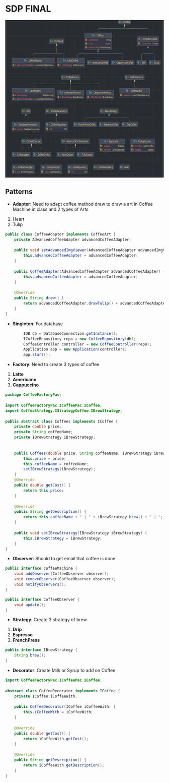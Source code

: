 # SDP FINAL


<img src="src/img/pi.png" alt="Final" height="500">

## Patterns

- **Adapter**: Need to adapt coffee method draw to draw a art in Coffee Machine in class and 2 types of Arts
1. Heart
2. Tulip

``` java
public class CoffeeAdapter implements CoffeeArt {
    private AdvancedCoffeeAdapter advancedCoffeeAdapter;

    public void setAdvancedImgViewer(AdvancedCoffeeAdapter advancedImgViewer) {
        this.advancedCoffeeAdapter = advancedCoffeeAdapter;
    }

    public CoffeeAdapter(AdvancedCoffeeAdapter advancedCoffeeAdapter) {
        this.advancedCoffeeAdapter = advancedCoffeeAdapter;
    }

    @Override
    public String draw() {
        return advancedCoffeeAdapter.drawTulip() + advancedCoffeeAdapter.drawHeart();
    }
}
```

- **Singleton**: For database

``` java
        IDB db = DatabaseConnection.getInstance();
        ICoffeeRepository repo = new CoffeeRepository(db);
        CoffeeController controller = new CoffeeController(repo);
        Application app = new Application(controller);
        app.start();
```

- **Factory**: Need to create 3 types of coffee
1. **Latte**
2. **Americano**
3. **Cappuccino**
``` java
package CoffeeFactoryPac;

import CoffeeFactoryPac.ICoffeePac.ICoffee;
import CoffeeStrategy.IStrategyCoffee.IBrewStrategy;

public abstract class Coffees implements ICoffee {
    private double price;
    private String coffeeName;
    private IBrewStrategy iBrewStrategy;


    public Coffees(double price, String coffeeName, IBrewStrategy iBrewStrategy) {
        this.price = price;
        this.coffeeName = coffeeName;
        setIBrewStrategy(iBrewStrategy);
    }
    @Override
    public double getCost() {
        return this.price;
    }

    @Override
    public String getDescription() {
        return this.coffeeName + " | " + iBrewStrategy.brew() + " | ";
    }

    public void setIBrewStrategy(IBrewStrategy iBrewStrategy) {
        this.iBrewStrategy = iBrewStrategy;
    }
}

```

- **Observer**: Should to get email that coffee is done
``` java
public interface CoffeeMachine {
    void addObserver(CoffeeObserver observer);
    void removeObserver(CoffeeObserver observer);
    void notifyObservers();
}
```
``` java
public interface CoffeeObserver {
    void update();
}
```
- **Strategy**: Create 3 strategy of brew
1. **Drip**
2. **Espresso**
3. **FrenchPress**
``` java
public interface IBrewStrategy {
    String brew();
}
```

- **Decorator**: Create Milk or Syrup to add on Coffee
``` java
import CoffeeFactoryPac.ICoffeePac.ICoffee;

abstract class CoffeeDecorator implements ICoffee {
    private ICoffee iCoffeeWith;

    public CoffeeDecorator(ICoffee iCoffeeWith) {
        this.iCoffeeWith = iCoffeeWith;
    }

    @Override
    public double getCost() {
        return iCoffeeWith.getCost();
    }

    @Override
    public String getDescription() {
        return iCoffeeWith.getDescription();
    }
}
```
